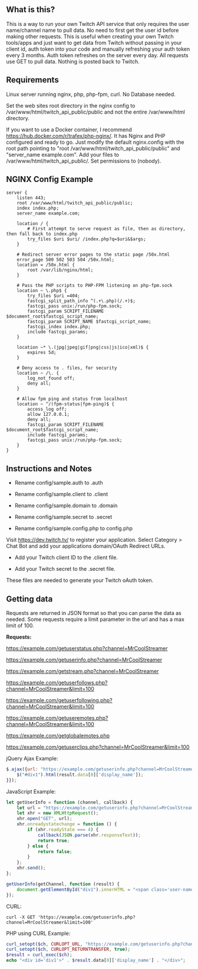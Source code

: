 ## What is this?

This is a way to run your own Twitch API service that only requires the user name/channel name to pull data. No need to first get the user id before making other requests. This is useful when creating your own Twitch tools/apps and just want to get data from Twitch without passing in your client id, auth token into your code and manually refreshing your auth token every 3 months. Auth token refreshes on the server every day. All requests use GET to pull data. Nothing is posted back to Twitch.

## Requirements

Linux server running nginx, php, php-fpm, curl. No Database needed.

Set the web sites root directory in the nginx config to /var/www/html/twitch_api_public/public and not the entire /var/www/html directory.

If you want to use a Docker container, I recommend https://hub.docker.com/r/trafex/php-nginx/. It has Nginx and PHP configured and ready to go. Just modify the default nginx.config with the root path pointing to "root /var/www/html/twitch_api_public/public" and "server_name example.com". Add your files to /var/www/html/twitch_api_public/. Set permissions to (nobody).


## NGINX Config Example
```
server {
    listen 443;
    root /var/www/html/twitch_api_public/public;
    index index.php;
    server_name example.com;

    location / {
        # First attempt to serve request as file, then as directory, then fall back to index.php
        try_files $uri $uri/ /index.php?q=$uri&$args;
    }

    # Redirect server error pages to the static page /50x.html
    error_page 500 502 503 504 /50x.html;
    location = /50x.html {
        root /var/lib/nginx/html;
    }

    # Pass the PHP scripts to PHP-FPM listening on php-fpm.sock
    location ~ \.php$ {
        try_files $uri =404;
        fastcgi_split_path_info ^(.+\.php)(/.+)$;
        fastcgi_pass unix:/run/php-fpm.sock;
        fastcgi_param SCRIPT_FILENAME $document_root$fastcgi_script_name;
        fastcgi_param SCRIPT_NAME $fastcgi_script_name;
        fastcgi_index index.php;
        include fastcgi_params;
    }

    location ~* \.(jpg|jpeg|gif|png|css|js|ico|xml)$ {
        expires 5d;
    }

    # Deny access to . files, for security
    location ~ /\. {
        log_not_found off;
        deny all;
    }

    # Allow fpm ping and status from localhost
    location ~ ^/(fpm-status|fpm-ping)$ {
        access_log off;
        allow 127.0.0.1;
        deny all;
        fastcgi_param SCRIPT_FILENAME $document_root$fastcgi_script_name;
        include fastcgi_params;
        fastcgi_pass unix:/run/php-fpm.sock;
    }
}
```

## Instructions and Notes

- Rename config/sample.auth to .auth

- Rename config/sample.client to .client

- Rename config/sample.domain to .domain

- Rename config/sample.secret to .secret
- Rename config/sample.config.php to config.php

Visit https://dev.twitch.tv/ to register your application. Select Category > Chat Bot and add your applications domain/OAuth Redirect URLs.

- Add your Twitch client ID to the .client file.

- Add your Twitch secret to the .secret file.

These files are needed to generate your Twitch oAuth token.

## Getting data

Requests are returned in JSON format so that you can parse the data as needed. Some requests require a limit parameter in the url and has a max limit of 100.

**Requests:**

https://example.com/getuserstatus.php?channel=MrCoolStreamer

https://example.com/getuserinfo.php?channel=MrCoolStreamer

https://example.com/getstream.php?channel=MrCoolStreamer

https://example.com/getuserfollows.php?channel=MrCoolStreamer&limit=100

https://example.com/getuserfollowing.php?channel=MrCoolStreamer&limit=100

https://example.com/getuseremotes.php?channel=MrCoolStreamer&limit=100

https://example.com/getglobalemotes.php

https://example.com/getuserclips.php?channel=MrCoolStreamer&limit=100

jQuery Ajax Example:

```javascript
$.ajax({url: "https://example.com/getuserinfo.php?channel=MrCoolStreamer&limit=100", success: function(result) {
	$("#div1").html(result.data[0]['display_name']);
}});
```

JavaScript Example:

```javascript
let getUserInfo = function (channel, callback) {
    let url = "https://example.com/getuserinfo.php?channel=MrCoolStreamer&limit=100";
    let xhr = new XMLHttpRequest();
    xhr.open("GET", url);
    xhr.onreadystatechange = function () {
        if (xhr.readyState === 4) {
            callback(JSON.parse(xhr.responseText));
            return true;
        } else {
            return false;
        }
    };
    xhr.send();
};

getUserInfo(getChannel, function (result) {
    document.getElementById("div1").innerHTML = "<span class='user-name'>" + result.data[0]['display_name'] + "</span>"
});
```

CURL:

```curl
curl -X GET 'https://example.com/getuserinfo.php?channel=MrCoolStreamer&limit=100'
```

PHP using CURL Example:

```php
curl_setopt($ch, CURLOPT_URL, "https://example.com/getuserinfo.php?channel=MrCoolStreamer&limit=100";
curl_setopt($ch, CURLOPT_RETURNTRANSFER, true);
$result = curl_exec($ch);
echo "<div id='div1'>" . $result.data[0]['display_name'] . "</div>";
```

